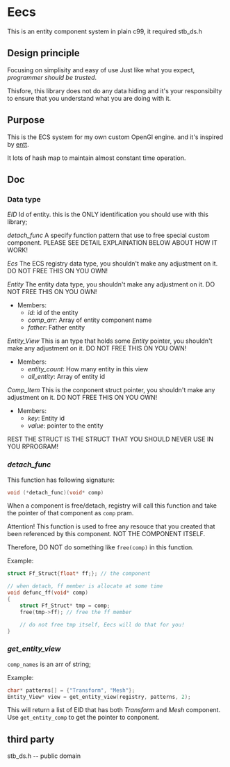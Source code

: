 # Eecs
This is an entity component system in plain c99, it required stb_ds.h

## Design principle
Focusing on simplisity and easy of use
Just like what you expect, *programmer should be trusted*. 

Thisfore, this library does not do any data hiding and it's your responsibilty to ensure that you understand what you are doing with it.

## Purpose
This is the ECS system for my own custom OpenGl engine. and it's inspired by [entt](https://github.com/skypjack/entt).

It lots of hash map to maintain almost constant time operation.

## Doc

### Data type
*EID* Id of entity. this is the ONLY identification you should use with this library;

*detach_func* A specify function pattern that use to free special custom component. PLEASE SEE DETAIL EXPLAINATION BELOW ABOUT HOW IT WORK!

*Ecs* The ECS registry data type, you shouldn't make any adjustment on it. DO NOT FREE THIS ON YOU OWN!

*Entity* The entity data type, you shouldn't make any adjustment on it. DO NOT FREE THIS ON YOU OWN!
- Members:
    - *id*: id of the entity
    - *comp_arr*: Array of entity component name
    - *father*: Father entity

*Entity_View* This is an type that holds some *Entity* pointer, you shouldn't make any adjustment on it. DO NOT FREE THIS ON YOU OWN!
- Members:
    - *entity_count*: How many entity in this view
    - *all_entity*: Array of entity id

*Comp_Item* This is the conponent struct pointer, you shouldn't make any adjustment on it. DO NOT FREE THIS ON YOU OWN!
- Members:
    - *key*: Entity id
    - *value*: pointer to the entity

REST THE STRUCT IS THE STRUCT THAT YOU SHOULD NEVER USE IN YOU RPROGRAM!

### *detach_func*
This function has following signature:
```c
void (*detach_func)(void* comp)
```
When a component is free/detach, registry will call this function and take the pointer of that component as ```comp``` pram.

Attention! This function is used to free any resouce that you created that been referenced by this component. NOT THE COMPONENT ITSELF.

Therefore, DO NOT do something like ```free(comp)``` in this function.

Example: 
``` c
struct Ff_Struct{float* ff;}; // the component

// when detach, ff member is allocate at some time
void defunc_ff(void* comp)
{
    struct Ff_Struct* tmp = comp;
    free(tmp->ff); // free the ff member

    // do not free tmp itself, Eecs will do that for you!
}
```

### *get_entity_view*
```comp_names``` is an arr of string;

Example:
``` c
char* patterns[] = {"Transform", "Mesh"};
Entity_View* view = get_entity_view(registry, patterns, 2);
```
This will return a list of EID that has both *Transform* and *Mesh* component. Use ```get_entity_comp``` to get the pointer to conponent.

## third party
stb_ds.h -- public domain
